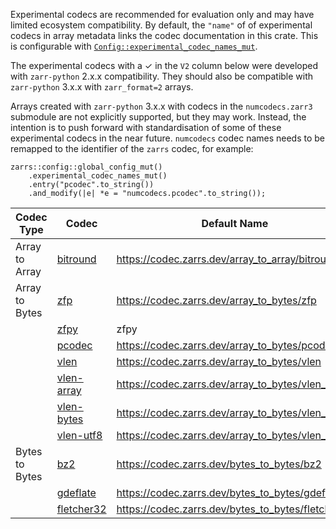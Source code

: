 Experimental codecs are recommended for evaluation only and may have limited ecosystem compatibility.
By default, the `"name"` of of experimental codecs in array metadata links the codec documentation in this crate.
This is configurable with [`Config::experimental_codec_names_mut`](config::Config::experimental_codec_names_mut).

The experimental codecs with a &check; in the `V2` column below were developed with `zarr-python` 2.x.x compatibility.
They should also be compatible with `zarr-python` 3.x.x with `zarr_format=2` arrays.

Arrays created with `zarr-python` 3.x.x with codecs in the `numcodecs.zarr3` submodule are not explicitly supported, but they may work.
Instead, the intention is to push forward with standardisation of some of these experimental codecs in the near future.
`numcodecs` codec names needs to be remapped to the identifier of the `zarrs` codec, for example:
```rust,ignore
zarrs::config::global_config_mut()
    .experimental_codec_names_mut()
    .entry("pcodec".to_string())
    .and_modify(|e| *e = "numcodecs.pcodec".to_string());
```

| Codec Type     | Codec                    | Default Name                                        | V3      | V2      | Feature Flag |
| -------------- | ------------------------ | --------------------------------------------------- | ------- | ------- | ------------ |
| Array to Array | [bitround]               | <https://codec.zarrs.dev/array_to_array/bitround>   | &check; | &check; | bitround     |
| Array to Bytes | [zfp]                    | <https://codec.zarrs.dev/array_to_bytes/zfp>        | &check; |         | zfp          |
|                | [zfpy]                   | zfpy                                                | ↑       | &check; | zfp          |
|                | [pcodec]                 | <https://codec.zarrs.dev/array_to_bytes/pcodec>     | &check; | &check; | pcodec       |
|                | [vlen]                   | <https://codec.zarrs.dev/array_to_bytes/vlen>       | &check; |         |              |
|                | [vlen-array]             | <https://codec.zarrs.dev/array_to_bytes/vlen_array> | &check; | &check; |              |
|                | [vlen-bytes]             | <https://codec.zarrs.dev/array_to_bytes/vlen_bytes> | &check; | &check; |              |
|                | [vlen-utf8]              | <https://codec.zarrs.dev/array_to_bytes/vlen_utf8>  | &check; | &check; |              |
| Bytes to Bytes | [bz2]                    | <https://codec.zarrs.dev/bytes_to_bytes/bz2>        | &check; | &check; | bz2          |
|                | [gdeflate]               | <https://codec.zarrs.dev/bytes_to_bytes/gdeflate>   | &check; |         | gdeflate     |
|                | [fletcher32]             | <https://codec.zarrs.dev/bytes_to_bytes/fletcher32> | &check; | &check; | fletcher32   |

[bitround]: (crate::array::codec::array_to_array::bitround)
[zfp]: crate::array::codec::array_to_bytes::zfp
[zfpy]: https://numcodecs.readthedocs.io/en/latest/compression/zfpy.html
[pcodec]: crate::array::codec::array_to_bytes::pcodec
[vlen]: crate::array::codec::array_to_bytes::vlen
[vlen-array]: crate::array::codec::array_to_bytes::vlen_array
[vlen-bytes]: crate::array::codec::array_to_bytes::vlen_bytes
[vlen-utf8]: crate::array::codec::array_to_bytes::vlen_utf8
[bz2]: crate::array::codec::bytes_to_bytes::bz2
[gdeflate]: crate::array::codec::bytes_to_bytes::gdeflate
[fletcher32]: crate::array::codec::bytes_to_bytes::fletcher32
